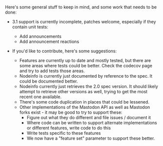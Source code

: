 Here's some general stuff to keep in mind, and some work that needs to be done:

* 3.1 support is currently incomplete, patches welcome, especially if they contain unit tests:
  * Add announcements
  * Add announcement reactions

* If you'd like to contribute, here's some suggestions:
  * Features are currently up to date and mostly tested, but there are some areas where tests could be 
    better. Check the codecov page and try to add tests those areas.
  * Nodeinfo is currently just documented by reference to the spec. It could be documented better.
  * Nodeinfo currently just retrieves the 2.0 spec version. It should likely attempt to retrieve other
    versions as well, trying to get the most recent one available.
  * There's some code duplication in places that could be lessened.
  * Other implementations of the Mastodon API as well as Mastodon forks exist - it may be good to try to support these:
    * Figure out what they do different and file issues / document it
    * Where code can be written to support alternate implementations or different features, write code to do this
    * Write tests specific to these features
    * We now have a "feature set" parameter to support these better.
    


